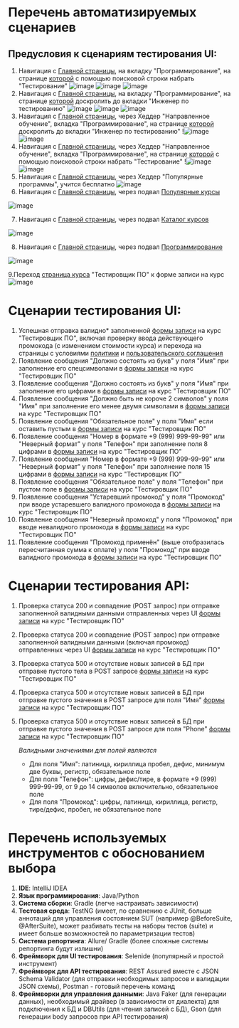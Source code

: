 # Перечень автоматизируемых сценариев
## Предусловия к сценариям тестирования UI:
1. Навигация с [Главной страницы](https://netology.ru/#/), на вкладку "Программирование", на странице [которой](https://netology.ru/development) с помощью поисковой строки набрать "Тестирование"
![image](https://github.com/user-attachments/assets/5cce1de7-f392-45f3-a9fe-03be54ff92e0)
![image](https://github.com/user-attachments/assets/c9fd11f7-cd49-41e6-866b-a83884481c81)
![image](https://github.com/user-attachments/assets/e23f4490-d3e9-403a-82fc-67bd4d28f21a)
1. Навигация с [Главной страницы](https://netology.ru/#/), на вкладку "Программирование", на странице [которой](https://netology.ru/development) доскролить до вкладки "Инженер по тестированию"
![image](https://github.com/user-attachments/assets/5cce1de7-f392-45f3-a9fe-03be54ff92e0)
![image](https://github.com/user-attachments/assets/c9fd11f7-cd49-41e6-866b-a83884481c81)
![image](https://github.com/user-attachments/assets/69bde0e5-a1c7-457d-a0bd-dad0f51f50c4)
1. Навигация с [Главной страницы](https://netology.ru/#/), через Хеддер "Направленное обучение", вкладка "Программирование", на странице [которой](https://netology.ru/development) доскролить до вкладки "Инженер по тестированию"
!![image](https://github.com/user-attachments/assets/88c3a69b-6b2c-4a36-a7fb-d26147406f71)
![image](https://github.com/user-attachments/assets/69bde0e5-a1c7-457d-a0bd-dad0f51f50c4)
1. Навигация с [Главной страницы](https://netology.ru/#/), через Хеддер "Направленное обучение", вкладка "Программирование", на странице [которой](https://netology.ru/development) с помощью поисковой строки набрать "Тестирование"
!![image](https://github.com/user-attachments/assets/88c3a69b-6b2c-4a36-a7fb-d26147406f71)
![image](https://github.com/user-attachments/assets/e23f4490-d3e9-403a-82fc-67bd4d28f21a)
1. Навигация с [Главной страницы](https://netology.ru/#/), через Хеддер "Популярные программы", учится бесплатно
![image](https://github.com/user-attachments/assets/73cb0be7-c35a-4ab6-9245-045ae4f0ad6c)
1. Навигация с [Главной страницы](https://netology.ru/#/), через подвал [Популярные курсы](https://netology.ru/popular)

![image](https://github.com/user-attachments/assets/9e6bd4a4-2832-48df-a60c-9ce2277a570f)

7. Навигация с [Главной страницы](https://netology.ru/#/), через подвал [Каталог курсов](https://netology.ru/navigation)

![image](https://github.com/user-attachments/assets/2e8b9b86-2046-4e13-a765-5a6efcd7e3d8)

8. Навигация с [Главной страницы](https://netology.ru/#/), через подвал [Программирование](https://netology.ru/development)

![image](https://github.com/user-attachments/assets/6d74341d-1ae9-4c5b-9fd5-25c5a2ae7e37)

9.Переход [страница курса](https://netology.ru/programs/qa#/) "Тестировщик ПО" к форме записи на курс
![image](https://github.com/user-attachments/assets/0825be76-db51-4ed9-b142-1bf8db9c1ea9)

# Сценарии тестирования UI:
1. Успешная отправка валидно* заполненной [формы записи](https://netology.ru/programs/qa#/order) на курс "Тестировщик ПО", включая проверку ввода действующего промокода (с изменением стоимости курса) и перехода на страницы с условиями [политики](https://netology.ru/legal/11) и [пользовательского соглашения](https://netology.ru/legal/6)
2. Появление сообщения "Должно состоять из букв" у поля "Имя" при заполнение его спецсимволами в [формы записи](https://netology.ru/programs/qa#/order) на курс "Тестировщик ПО"
1. Появление сообщения "Должно состоять из букв" у поля "Имя" при заполнение его цифрами в [формы записи](https://netology.ru/programs/qa#/order) на курс "Тестировщик ПО"
2. Появление сообщения "Должно быть не короче 2 символов" у поля "Имя" при заполнение его менее двумя символами в [формы записи](https://netology.ru/programs/qa#/order) на курс "Тестировщик ПО"
3. Появление сообщения "Обязательное поле" у поля "Имя" если оставить пустым в [формы записи](https://netology.ru/programs/qa#/order) на курс "Тестировщик ПО"
4. Появление сообщения "Номер в формате +9 (999) 999-99-99" или "Неверный формат" у поля "Телефон" при заполнение поля 8 цифрами в [формы записи](https://netology.ru/programs/qa#/order) на курс "Тестировщик ПО"
5. Появление сообщения "Номер в формате +9 (999) 999-99-99" или "Неверный формат" у поля "Телефон" при заполнение поля 15 цифрами в [формы записи](https://netology.ru/programs/qa#/order) на курс "Тестировщик ПО"
6. Появление сообщения "Обязательное поле" у поля "Телефон" при пустом поле в [формы записи](https://netology.ru/programs/qa#/order) на курс "Тестировщик ПО"
7. Появление сообщения "Устаревший промокод" у поля "Промокод" при вводе устаревшего валидного промокода в [формы записи](https://netology.ru/programs/qa#/order) на курс "Тестировщик ПО"
8. Появление сообщения "Неверный промокод" у поля "Промокод" при вводе невалидного промокода в [формы записи](https://netology.ru/programs/qa#/order) на курс "Тестировщик ПО"
9. Появление сообщения "Промокод применён" (выше отобразилась пересчитанная сумма к оплате) у поля "Промокод" при вводе валидного промокода в [формы записи](https://netology.ru/programs/qa#/order) на курс "Тестировщик ПО"

# Сценарии тестирования API:
1. Проверка статуса 200 и совпадение (POST запрос) при отправке заполненной валидными данными отправленных через UI [формы записи](https://netology.ru/programs/qa#/order) на курс "Тестировщик ПО"
2. Проверка статуса 200 и совпадение (POST запрос) при отправке заполненной валидными данными (включая промокод) отправленных через UI [формы записи](https://netology.ru/programs/qa#/order) на курс "Тестировщик ПО"
4. Проверка статуса 500 и отсутствие новых записей в БД при отправке пустого тела в POST запросе [формы записи](https://netology.ru/programs/qa#/order) на курс "Тестировщик ПО"
5. Проверка статуса 500 и отсутствие новых записей в БД при отправке пустого значения в POST запросе для поля "Имя" [формы записи](https://netology.ru/programs/qa#/order) на курс "Тестировщик ПО"
6. Проверка статуса 500 и отсутствие новых записей в БД при отправке пустого значения в POST запросе для поля "Phone" [формы записи](https://netology.ru/programs/qa#/order) на курс "Тестировщик ПО"

   _Валидными значениями для полей являются_

   * Для поля "Имя": латиница, кириллица пробел, дефис, минимум две буквы, регистр, обязательное поле
   * Для поля "Телефон": цифры, дефис/тире, в формате +9 (999) 999-99-99, от 9 до 14 символов включительно, обязательное поле
   * Для поля "Промокод": цифры, латиница, кириллица, регистр, тире/дефис, пробел, не обязательное поле

# Перечень используемых инструментов с обоснованием выбора
1. **IDE**: IntelliJ IDEA
2. **Язык программирования**: Java/Python
3. **Система сборки**: Gradle (легче настраивать зависимости)
1. **Тестовая среда**: TestNG (имеет, по сравнению с JUnit, больше аннотаций для управления состоянием SUT (например @BeforeSuite, @AfterSuite), может разбивать тесты на наборы тестов (suite) и имеет больше возможностей по параметризации тестов)
1. **Система репортинга**: Allure/ Gradle (более сложные системы репортинга будут излишни)
1. **Фреймворк для UI тестирования**: Selenide (популярный и простой инструмент)
1. **Фреймворк для API тестирования**: REST Assured вместе с JSON Schema Validator (для отправки необходимых запросов и валидации JSON схемы), Postman - готовый перечень команд
1. **Фреймворки для управления данными**: Java Faker (для генерации данных), необходимый драйвер (в зависимости от диалекта) для подключения к БД и DBUtils (для чтения записей с БД), Gson (для генерации body запросов при API тестирования)
